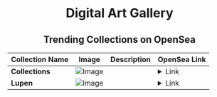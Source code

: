 <div align="center">

# Digital Art Gallery

## Trending Collections on OpenSea

| Collection Name                       | Image                                                                                     | Description                       | OpenSea Link                                                                                          |
|---------------------------------------|-------------------------------------------------------------------------------------------|-----------------------------------|--------------------------------------------------------------------------------------------------------|
| **Collections** | ![Image](https://i.seadn.io/s/raw/files/8cb68d785f66862e00fb24e18e4389fc.png?w=500&auto=format?w=200&auto=format) |  | <details><summary>Link</summary>[Collections](https://opensea.io/collection/collections-41)</details> |
| **Lupen** | ![Image](https://i.seadn.io/s/raw/files/d1459ddd200ccd77867d76ea9c678799.jpg?w=500&auto=format?w=200&auto=format) |  | <details><summary>Link</summary>[Lupen](https://opensea.io/collection/lupen)</details> |

</div>